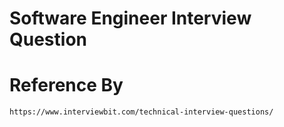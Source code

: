 # Software Engineer Interview Question

# Reference By 
`https://www.interviewbit.com/technical-interview-questions/`
